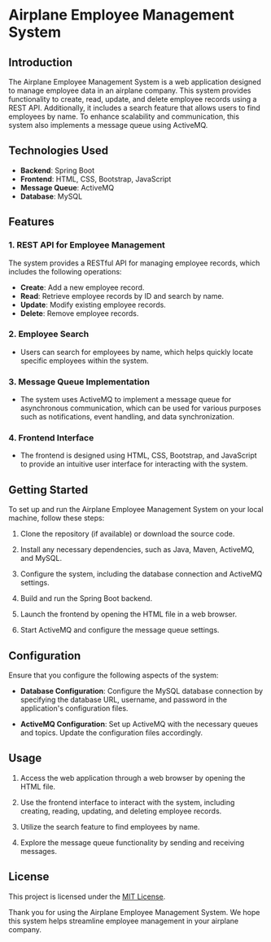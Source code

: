 # Airplane Employee Management System 

## Introduction

The Airplane Employee Management System is a web application designed to manage employee data in an airplane company. This system provides functionality to create, read, update, and delete employee records using a REST API. Additionally, it includes a search feature that allows users to find employees by name. To enhance scalability and communication, this system also implements a message queue using ActiveMQ.

## Technologies Used

- **Backend**: Spring Boot
- **Frontend**: HTML, CSS, Bootstrap, JavaScript
- **Message Queue**: ActiveMQ
- **Database**: MySQL

## Features

### 1. REST API for Employee Management

The system provides a RESTful API for managing employee records, which includes the following operations:

- **Create**: Add a new employee record.
- **Read**: Retrieve employee records by ID and search by name.
- **Update**: Modify existing employee records.
- **Delete**: Remove employee records.

### 2. Employee Search

- Users can search for employees by name, which helps quickly locate specific employees within the system.

### 3. Message Queue Implementation

- The system uses ActiveMQ to implement a message queue for asynchronous communication, which can be used for various purposes such as notifications, event handling, and data synchronization.

### 4. Frontend Interface

- The frontend is designed using HTML, CSS, Bootstrap, and JavaScript to provide an intuitive user interface for interacting with the system.

## Getting Started

To set up and run the Airplane Employee Management System on your local machine, follow these steps:

1. Clone the repository (if available) or download the source code.

2. Install any necessary dependencies, such as Java, Maven, ActiveMQ, and MySQL.

3. Configure the system, including the database connection and ActiveMQ settings.

4. Build and run the Spring Boot backend.

5. Launch the frontend by opening the HTML file in a web browser.

6. Start ActiveMQ and configure the message queue settings.

## Configuration

Ensure that you configure the following aspects of the system:

- **Database Configuration**: Configure the MySQL database connection by specifying the database URL, username, and password in the application's configuration files.

- **ActiveMQ Configuration**: Set up ActiveMQ with the necessary queues and topics. Update the configuration files accordingly.

## Usage

1. Access the web application through a web browser by opening the HTML file.

2. Use the frontend interface to interact with the system, including creating, reading, updating, and deleting employee records.

3. Utilize the search feature to find employees by name.

4. Explore the message queue functionality by sending and receiving messages.


## License

This project is licensed under the [MIT License](LICENSE.md).



Thank you for using the Airplane Employee Management System. We hope this system helps streamline employee management in your airplane company.


